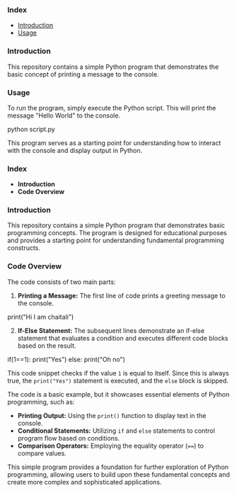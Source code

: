 ### Index

* [Introduction](#introduction)
* [Usage](#usage)

### Introduction

This repository contains a simple Python program that demonstrates the basic concept of printing a message to the console. 

### Usage

To run the program, simply execute the Python script. This will print the message "Hello World" to the console.

python script.py

This program serves as a starting point for understanding how to interact with the console and display output in Python.

### Index

* **Introduction**
* **Code Overview**

### Introduction

This repository contains a simple Python program that demonstrates basic programming concepts. The program is designed for educational purposes and provides a starting point for understanding fundamental programming constructs.

### Code Overview

The code consists of two main parts:

1. **Printing a Message:** The first line of code prints a greeting message to the console.

print("Hi I am chaitali")

2. **If-Else Statement:** The subsequent lines demonstrate an if-else statement that evaluates a condition and executes different code blocks based on the result.

if(1==1):
  print("Yes")
else:
  print("Oh no")

This code snippet checks if the value `1` is equal to itself. Since this is always true, the `print("Yes")` statement is executed, and the `else` block is skipped. 

The code is a basic example, but it showcases essential elements of Python programming, such as:

* **Printing Output:** Using the `print()` function to display text in the console.
* **Conditional Statements:** Utilizing `if` and `else` statements to control program flow based on conditions. 
* **Comparison Operators:**  Employing the equality operator (`==`) to compare values. 

This simple program provides a foundation for further exploration of Python programming, allowing users to build upon these fundamental concepts and create more complex and sophisticated applications.

